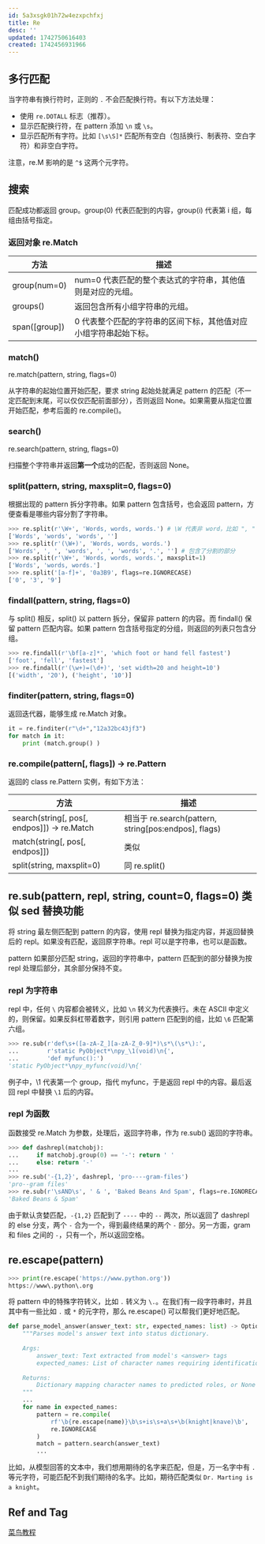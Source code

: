 ```yaml
---
id: 5a3xsgk01h72w4ezxpchfxj
title: Re
desc: ''
updated: 1742750616403
created: 1742456931966
---
```


## 多行匹配

当字符串有换行符时，正则的 `.` 不会匹配换行符。有以下方法处理：
- 使用 `re.DOTALL` 标志（推荐）。
- 显示匹配换行符，在 pattern 添加 `\n` 或 `\s`。
- 显示匹配所有字符。比如 `[\s\S]*` 匹配所有空白（包括换行、制表符、空白字符）和非空白字符。

注意，re.M 影响的是 `^$` 这两个元字符。

## 搜索

匹配成功都返回 group。group(0) 代表匹配到的内容，group(i) 代表第 i 组，每组由括号指定。

### 返回对象 re.Match

| 方法 | 描述 |
| --- | --- |
| group(num=0) | num=0 代表匹配的整个表达式的字符串，其他值则是对应的元组。 |
| groups() | 返回包含所有小组字符串的元组。 |
| span([group]) | 0 代表整个匹配的字符串的区间下标，其他值对应小组字符串起始下标。|

### match()

re.match(pattern, string, flags=0)

从字符串的起始位置开始匹配，要求 string 起始处就满足 pattern 的匹配（不一定匹配到末尾，可以仅仅匹配前面部分），否则返回 None。如果需要从指定位置开始匹配，参考后面的 re.compile()。

### search()

re.search(pattern, string, flags=0)

扫描整个字符串并返回**第一个**成功的匹配，否则返回 None。

### split(pattern, string, maxsplit=0, flags=0)

根据出现的 pattern 拆分字符串。如果 pattern 包含括号，也会返回 pattern，方便查看是哪些内容分割了字符串。

```py
>>> re.split(r'\W+', 'Words, words, words.') # \W 代表非 word，比如 ", " 和 "."
['Words', 'words', 'words', '']
>>> re.split(r'(\W+)', 'Words, words, words.')
['Words', ', ', 'words', ', ', 'words', '.', ''] # 包含了分割的部分
>>> re.split(r'\W+', 'Words, words, words.', maxsplit=1)
['Words', 'words, words.']
>>> re.split('[a-f]+', '0a3B9', flags=re.IGNORECASE)
['0', '3', '9']
```

### findall(pattern, string, flags=0)

与 split() 相反，split() 以 pattern 拆分，保留非 pattern 的内容。而 findall() 保留 pattern 匹配内容。如果 pattern 包含括号指定的分组，则返回的列表只包含分组。

```py
>>> re.findall(r'\bf[a-z]*', 'which foot or hand fell fastest')
['foot', 'fell', 'fastest']
>>> re.findall(r'(\w+)=(\d+)', 'set width=20 and height=10')
[('width', '20'), ('height', '10')]
```

### finditer(pattern, string, flags=0)

返回迭代器，能够生成 re.Match 对象。

```py
it = re.finditer(r"\d+","12a32bc43jf3") 
for match in it: 
    print (match.group() )
```

### re.compile(pattern[, flags]) -> re.Pattern

返回的 class re.Pattern 实例，有如下方法：

| 方法 | 描述 |
| --- | --- |
| search(string[, pos[, endpos]]) -> re.Match | 相当于 re.search(pattern, string[pos:endpos], flags) |
| match(string[, pos[, endpos]]) | 类似 |
| split(string, maxsplit=0) | 同 re.split() |

## re.sub(pattern, repl, string, count=0, flags=0) 类似 sed 替换功能

将 string 最左侧匹配到 pattern 的内容，使用 repl 替换为指定内容，并返回替换后的 repl。如果没有匹配，返回原字符串。repl 可以是字符串，也可以是函数。

pattern 如果部分匹配 string，返回的字符串中，pattern 匹配到的部分替换为按 repl 处理后部分，其余部分保持不变。

### repl 为字符串

repl 中，任何 `\` 内容都会被转义，比如 `\n` 转义为代表换行。未在 ASCII 中定义的，则保留。如果反斜杠带着数字，则引用 pattern 匹配到的组，比如 `\6` 匹配第六组。

```py
>>> re.sub(r'def\s+([a-zA-Z_][a-zA-Z_0-9]*)\s*\(\s*\):',
...        r'static PyObject*\npy_\1(void)\n{',
...        'def myfunc():')
'static PyObject*\npy_myfunc(void)\n{'
```

例子中，\1 代表第一个 group，指代 myfunc，于是返回 repl 中的内容。最后返回 repl 中替换 `\1` 后的内容。

### repl 为函数

函数接受 re.Match 为参数，处理后，返回字符串，作为 re.sub() 返回的字符串。

```py
>>> def dashrepl(matchobj):
...     if matchobj.group(0) == '-': return ' '
...     else: return '-'
...
>>> re.sub('-{1,2}', dashrepl, 'pro----gram-files')
'pro--gram files'
>>> re.sub(r'\sAND\s', ' & ', 'Baked Beans And Spam', flags=re.IGNORECASE)
'Baked Beans & Spam'
```

由于默认贪婪匹配，`-{1,2}` 匹配到了 `----` 中的 `--` 两次，所以返回了 dashrepl 的 else 分支，两个 `-` 合为一个，得到最终结果的两个 `-` 部分。另一方面，gram 和 files 之间的 `-`，只有一个，所以返回空格。

## re.escape(pattern)

```py
>>> print(re.escape('https://www.python.org'))
https://www\.python\.org
```

将 pattern 中的特殊字符转义，比如 `.` 转义为 `\.`。在我们有一段字符串时，并且其中有一些比如 `.` 或 `*` 的元字符，那么 re.escape() 可以帮我们更好地匹配。

```py
def parse_model_answer(answer_text: str, expected_names: list) -> Optional[Dict[str, str]]:
    """Parses model's answer text into status dictionary.
    
    Args:
        answer_text: Text extracted from model's <answer> tags
        expected_names: List of character names requiring identification
        
    Returns:
        Dictionary mapping character names to predicted roles, or None if incomplete
    """
    ...
    for name in expected_names:
        pattern = re.compile(
            rf'\b{re.escape(name)}\b\s+is\s+a\s+\b(knight|knave)\b', 
            re.IGNORECASE
        )
        match = pattern.search(answer_text)    
        ...
```

比如，从模型回答的文本中，我们想用期待的名字来匹配，但是，万一名字中有 `.` 等元字符，可能匹配不到我们期待的名字。比如，期待匹配类似 `Dr. Marting is a knight`。

## Ref and Tag

[菜鸟教程](https://m.runoob.com/python/python-reg-expressions.html)